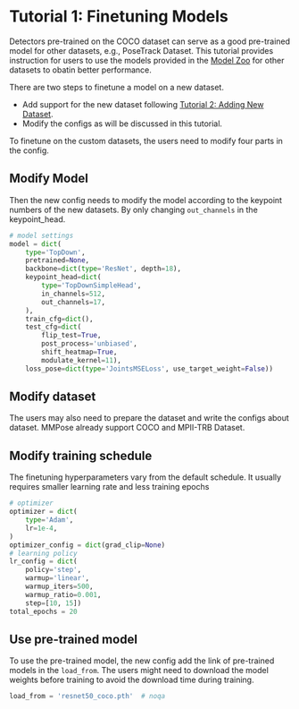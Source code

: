 # Tutorial 1: Finetuning Models

Detectors pre-trained on the COCO dataset can serve as a good pre-trained model for other datasets, e.g., PoseTrack Dataset.
This tutorial provides instruction for users to use the models provided in the [Model Zoo](../top_down_models.md) for other datasets to obatin better performance.

There are two steps to finetune a model on a new dataset.
- Add support for the new dataset following [Tutorial 2: Adding New Dataset](new_dataset.md).
- Modify the configs as will be discussed in this tutorial.


To finetune on the custom datasets, the users need to modify four parts in the config.

## Modify Model
Then the new config needs to modify the model according to the keypoint numbers of the new datasets. By only changing `out_channels` in the keypoint_head.

```python
# model settings
model = dict(
    type='TopDown',
    pretrained=None,
    backbone=dict(type='ResNet', depth=18),
    keypoint_head=dict(
        type='TopDownSimpleHead',
        in_channels=512,
        out_channels=17,
    ),
    train_cfg=dict(),
    test_cfg=dict(
        flip_test=True,
        post_process='unbiased',
        shift_heatmap=True,
        modulate_kernel=11),
    loss_pose=dict(type='JointsMSELoss', use_target_weight=False))
```

## Modify dataset
The users may also need to prepare the dataset and write the configs about dataset. MMPose already support COCO and MPII-TRB Dataset.

## Modify training schedule
The finetuning hyperparameters vary from the default schedule. It usually requires smaller learning rate and less training epochs

```python
# optimizer
optimizer = dict(
    type='Adam',
    lr=1e-4,
)
optimizer_config = dict(grad_clip=None)
# learning policy
lr_config = dict(
    policy='step',
    warmup='linear',
    warmup_iters=500,
    warmup_ratio=0.001,
    step=[10, 15])
total_epochs = 20
```

## Use pre-trained model
To use the pre-trained model, the new config add the link of pre-trained models in the `load_from`. The users might need to download the model weights before training to avoid the download time during training.

```python
load_from = 'resnet50_coco.pth'  # noqa

```
